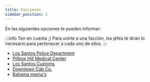 ```yaml
---
title: Facciones
sidebar_position: 1
---
```


En las siguientes opciones te puedes informar:
<!-- ## Normativa de Facciones -->
:::info Ten en cuenta ;)
Para unirte a una facción, los jefes te dirán lo necesario para pertenecer a cada uno de ellos.
:::
- [Los Santos Police Department](./code-lspd/index.md)
- [Pillbox Hill Medical Center](./code-phmc/index.md)
- [Los Santos Customs](./code-lsc/index.md)
- [Downtown Cab Co.](./code-dcc/index.md)
- [Bahama mama's](./code-bm/index.md)
